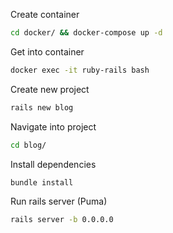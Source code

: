 Create container
```bash
cd docker/ && docker-compose up -d
```
Get into container
```bash
docker exec -it ruby-rails bash
```
Create new project
```bash
rails new blog
```
Navigate into project
```bash
cd blog/
```
Install dependencies
```bash
bundle install
```
Run rails server (Puma)
```bash
rails server -b 0.0.0.0